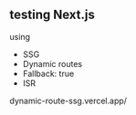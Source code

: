 
## testing Next.js

 using 
 <ul>
    <li>SSG</li>
    <li>Dynamic routes</li>
    <li>Fallback: true</li>
    <li>ISR</li>
 </ul>

dynamic-route-ssg.vercel.app/
